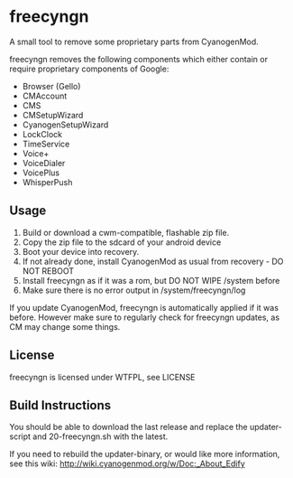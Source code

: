 freecyngn
=========

A small tool to remove some proprietary parts from CyanogenMod.

freecyngn removes the following components which either contain or require
proprietary components of Google:

- Browser (Gello)
- CMAccount
- CMS
- CMSetupWizard
- CyanogenSetupWizard
- LockClock
- TimeService
- Voice+
- VoiceDialer
- VoicePlus
- WhisperPush

Usage
-----

1. Build or download a cwm-compatible, flashable zip file.
2. Copy the zip file to the sdcard of your android device
3. Boot your device into recovery.
4. If not already done, install CyanogenMod as usual from recovery - DO NOT REBOOT
5. Install freecyngn as if it was a rom, but DO NOT WIPE /system before
6. Make sure there is no error output in /system/freecyngn/log

If you update CyanogenMod, freecyngn is automatically applied if it was before. 
However make sure to regularly check for freecyngn updates, as CM may change some things.

License
-------
freecyngn is licensed under WTFPL, see LICENSE

Build Instructions
------------------
You should be able to download the last release and replace the updater-script and 20-freecyngn.sh with the latest.

If you need to rebuild the updater-binary, or would like more information, see this wiki:
http://wiki.cyanogenmod.org/w/Doc:_About_Edify
